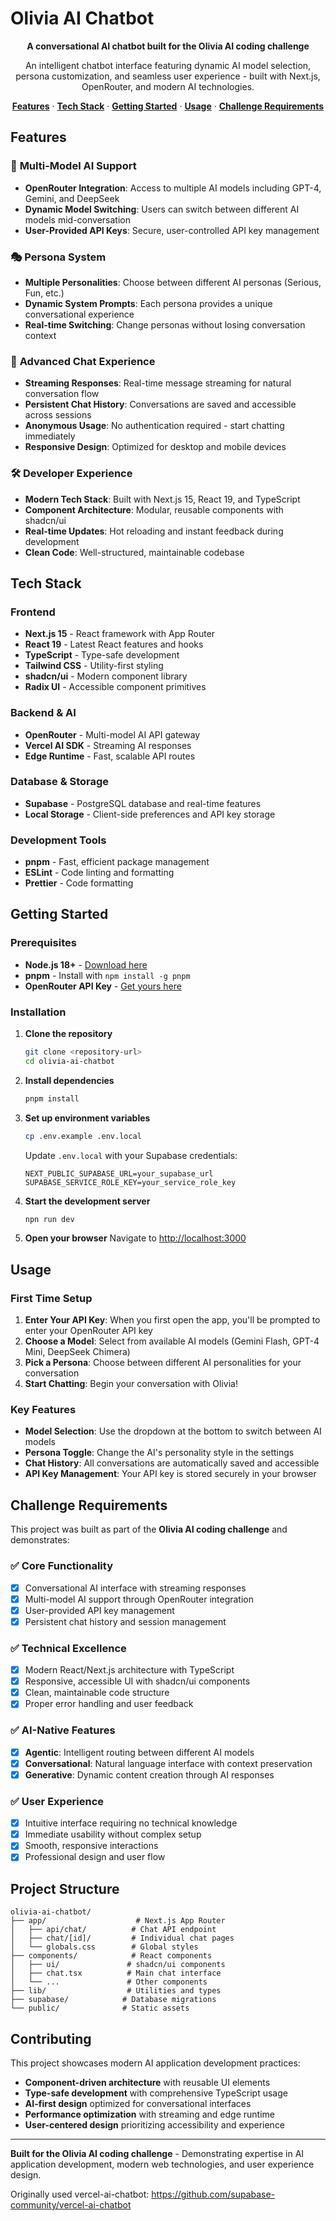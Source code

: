 # Olivia AI Chatbot

<p align="center">
  <strong>A conversational AI chatbot built for the Olivia AI coding challenge</strong>
</p>

<p align="center">
  An intelligent chatbot interface featuring dynamic AI model selection, persona customization, and seamless user experience - built with Next.js, OpenRouter, and modern AI technologies.
</p>

<p align="center">
  <a href="#features"><strong>Features</strong></a> ·
  <a href="#tech-stack"><strong>Tech Stack</strong></a> ·
  <a href="#getting-started"><strong>Getting Started</strong></a> ·
  <a href="#usage"><strong>Usage</strong></a> ·
  <a href="#challenge-requirements"><strong>Challenge Requirements</strong></a>
</p>

## Features

### 🤖 **Multi-Model AI Support**
- **OpenRouter Integration**: Access to multiple AI models including GPT-4, Gemini, and DeepSeek
- **Dynamic Model Switching**: Users can switch between different AI models mid-conversation
- **User-Provided API Keys**: Secure, user-controlled API key management

### 🎭 **Persona System**
- **Multiple Personalities**: Choose between different AI personas (Serious, Fun, etc.)
- **Dynamic System Prompts**: Each persona provides a unique conversational experience
- **Real-time Switching**: Change personas without losing conversation context

### 💬 **Advanced Chat Experience**
- **Streaming Responses**: Real-time message streaming for natural conversation flow
- **Persistent Chat History**: Conversations are saved and accessible across sessions
- **Anonymous Usage**: No authentication required - start chatting immediately
- **Responsive Design**: Optimized for desktop and mobile devices

### 🛠 **Developer Experience**
- **Modern Tech Stack**: Built with Next.js 15, React 19, and TypeScript
- **Component Architecture**: Modular, reusable components with shadcn/ui
- **Real-time Updates**: Hot reloading and instant feedback during development
- **Clean Code**: Well-structured, maintainable codebase

## Tech Stack

### **Frontend**
- **Next.js 15** - React framework with App Router
- **React 19** - Latest React features and hooks
- **TypeScript** - Type-safe development
- **Tailwind CSS** - Utility-first styling
- **shadcn/ui** - Modern component library
- **Radix UI** - Accessible component primitives

### **Backend & AI**
- **OpenRouter** - Multi-model AI API gateway
- **Vercel AI SDK** - Streaming AI responses
- **Edge Runtime** - Fast, scalable API routes

### **Database & Storage**
- **Supabase** - PostgreSQL database and real-time features
- **Local Storage** - Client-side preferences and API key storage

### **Development Tools**
- **pnpm** - Fast, efficient package management
- **ESLint** - Code linting and formatting
- **Prettier** - Code formatting

## Getting Started

### Prerequisites

- **Node.js 18+** - [Download here](https://nodejs.org/)
- **pnpm** - Install with `npm install -g pnpm`
- **OpenRouter API Key** - [Get yours here](https://openrouter.ai/keys)

### Installation

1. **Clone the repository**
   ```bash
   git clone <repository-url>
   cd olivia-ai-chatbot
   ```

2. **Install dependencies**
   ```bash
   pnpm install
   ```

3. **Set up environment variables**
   ```bash
   cp .env.example .env.local
   ```
   
   Update `.env.local` with your Supabase credentials:
   ```env
   NEXT_PUBLIC_SUPABASE_URL=your_supabase_url
   SUPABASE_SERVICE_ROLE_KEY=your_service_role_key
   ```

4. **Start the development server**
   ```bash
   npn run dev
   ```

5. **Open your browser**
   Navigate to [http://localhost:3000](http://localhost:3000)

## Usage

### First Time Setup

1. **Enter Your API Key**: When you first open the app, you'll be prompted to enter your OpenRouter API key
2. **Choose a Model**: Select from available AI models (Gemini Flash, GPT-4 Mini, DeepSeek Chimera)
3. **Pick a Persona**: Choose between different AI personalities for your conversation
4. **Start Chatting**: Begin your conversation with Olivia!

### Key Features

- **Model Selection**: Use the dropdown at the bottom to switch between AI models
- **Persona Toggle**: Change the AI's personality style in the settings
- **Chat History**: All conversations are automatically saved and accessible
- **API Key Management**: Your API key is stored securely in your browser

## Challenge Requirements

This project was built as part of the **Olivia AI coding challenge** and demonstrates:

### ✅ **Core Functionality**
- [x] Conversational AI interface with streaming responses
- [x] Multi-model AI support through OpenRouter integration
- [x] User-provided API key management
- [x] Persistent chat history and session management

### ✅ **Technical Excellence**
- [x] Modern React/Next.js architecture with TypeScript
- [x] Responsive, accessible UI with shadcn/ui components
- [x] Clean, maintainable code structure
- [x] Proper error handling and user feedback

### ✅ **AI-Native Features**
- [x] **Agentic**: Intelligent routing between different AI models
- [x] **Conversational**: Natural language interface with context preservation
- [x] **Generative**: Dynamic content creation through AI responses

### ✅ **User Experience**
- [x] Intuitive interface requiring no technical knowledge
- [x] Immediate usability without complex setup
- [x] Smooth, responsive interactions
- [x] Professional design and user flow

## Project Structure

```
olivia-ai-chatbot/
├── app/                    # Next.js App Router
│   ├── api/chat/          # Chat API endpoint
│   ├── chat/[id]/         # Individual chat pages
│   └── globals.css        # Global styles
├── components/            # React components
│   ├── ui/               # shadcn/ui components
│   ├── chat.tsx          # Main chat interface
│   └── ...               # Other components
├── lib/                  # Utilities and types
├── supabase/            # Database migrations
└── public/              # Static assets
```

## Contributing

This project showcases modern AI application development practices:

- **Component-driven architecture** with reusable UI elements
- **Type-safe development** with comprehensive TypeScript usage
- **AI-first design** optimized for conversational interfaces
- **Performance optimization** with streaming and edge runtime
- **User-centered design** prioritizing accessibility and experience

---

**Built for the Olivia AI coding challenge** - Demonstrating expertise in AI application development, modern web technologies, and user experience design.

Originally used vercel-ai-chatbot: https://github.com/supabase-community/vercel-ai-chatbot
